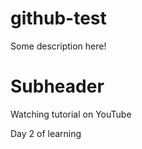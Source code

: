 # github-test

Some description here!

# Subheader

Watching tutorial on YouTube

Day 2 of learning

